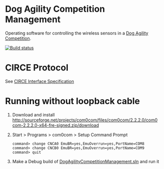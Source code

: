 # Dog Agility Competition Management
Operating software for controlling the wireless sensors in a [Dog Agility Competition](https://en.wikipedia.org/wiki/Dog_agility).

[![Build status](https://ci.appveyor.com/api/projects/status/ydxgqsn30m7n92wf?svg=true)](https://ci.appveyor.com/project/bkoelman/dogagilitycompetitionmanagement)

# CIRCE Protocol
See [CIRCE Interface Specification](doc/CIRCE%20Interface%20Specification.md)

# Running without loopback cable

1. Download and install
	http://sourceforge.net/projects/com0com/files/com0com/2.2.2.0/com0com-2.2.2.0-x64-fre-signed.zip/download

2. Start > Programs > com0com > Setup Command Prompt

	```
	command> change CNCA0 EmuBR=yes,EmuOverrun=yes,PortName=COM8
	command> change CNCB0 EmuBR=yes,EmuOverrun=yes,PortName=COM9
	command> quit
	```

3. Make a Debug build of [DogAgilityCompetitionManagement.sln](src/DogAgilityCompetitionManagement.sln) and run it
